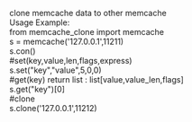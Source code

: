 clone memcache data to other memcache  
Usage Example:  
    from memcache_clone import memcache  
    s = memcache('127.0.0.1',11211)  
    s.con()  
    #set(key,value,len,flags,express)  
    s.set("key","value",5,0,0)  
    #get(key) return list : list[value,value_len,flags]  
    s.get("key")[0]  
    #clone  
    s.clone('127.0.0.1',11212)  
